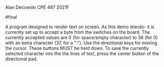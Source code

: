 Alan Decowski
CPE 487
2021F

#final

A program designed to render text on screen.
As this demo stands- it is currently set up to accept a byte from the switches on the board. The currently accepted values are 0 (for space/empty character) to 36 (for 0) with an extra character (37, for a ":"). Use the directional keys for moving the cursor. These buttons MUST be held down. To save the currently selected character into the the lines of text, press the center button of the directional pad.